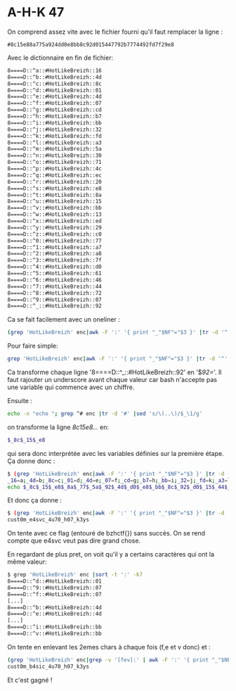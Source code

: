 # A-H-K 47

On comprend assez vite avec le fichier fourni qu'il faut remplacer la ligne :

```
#8c15e88a775a924dd0e8bb8c92d015447792b7774492fd7f29e8
```

Avec le dictionnaire en fin de fichier:

```bash
8====D::^a::#HotLikeBreizh::16
8====D::^b::#HotLikeBreizh::4d
8====D::^c::#HotLikeBreizh::8c
8====D::^d::#HotLikeBreizh::01
8====D::^e::#HotLikeBreizh::4d
8====D::^f::#HotLikeBreizh::07
8====D::^g::#HotLikeBreizh::cd
8====D::^h::#HotLikeBreizh::b7
8====D::^i::#HotLikeBreizh::bb
8====D::^j::#HotLikeBreizh::32
8====D::^k::#HotLikeBreizh::fd
8====D::^l::#HotLikeBreizh::a3
8====D::^m::#HotLikeBreizh::5a
8====D::^n::#HotLikeBreizh::30
8====D::^o::#HotLikeBreizh::71
8====D::^p::#HotLikeBreizh::4c
8====D::^q::#HotLikeBreizh::ec
8====D::^r::#HotLikeBreizh::20
8====D::^s::#HotLikeBreizh::e8
8====D::^t::#HotLikeBreizh::8a
8====D::^u::#HotLikeBreizh::15
8====D::^v::#HotLikeBreizh::bb
8====D::^w::#HotLikeBreizh::13
8====D::^x::#HotLikeBreizh::ed
8====D::^y::#HotLikeBreizh::29
8====D::^z::#HotLikeBreizh::c0
8====D::^0::#HotLikeBreizh::77
8====D::^1::#HotLikeBreizh::a7
8====D::^2::#HotLikeBreizh::a8
8====D::^3::#HotLikeBreizh::7f
8====D::^4::#HotLikeBreizh::d0
8====D::^5::#HotLikeBreizh::61
8====D::^6::#HotLikeBreizh::46
8====D::^7::#HotLikeBreizh::44
8====D::^8::#HotLikeBreizh::72
8====D::^9::#HotLikeBreizh::07
8====D::^_::#HotLikeBreizh::92
```

Ca se fait facilement avec un oneliner : 

```bash
(grep 'HotLikeBreizh' enc|awk -F ':' '{ print "_"$NF"="$3 }' |tr -d '^' |xargs echo  |tr ' ' ';' ; echo -n "echo "; grep ^# enc |tr -d '#' |sed 's/\(..\)/$_\1/g')   |sh
```

Pour faire simple:

```bash
grep 'HotLikeBreizh' enc|awk -F ':' '{ print "_"$NF"="$3 }' |tr -d '^' |xargs echo  |tr ' ' ';' 
```

Ca transforme chaque ligne '8====D::^_::#HotLikeBreizh::92' en '$_92=_'. Il
faut rajouter un underscore avant chaque valeur car bash n'accepte pas une
variable qui commence avec un chiffre.

Ensuite :

```bash
echo -n "echo "; grep ^# enc |tr -d '#' |sed 's/\(..\)/$_\1/g'
```

on transforme la ligne _8c15e8..._ en:

```bash
$_8c$_15$_e8
```

qui sera donc interprétée avec les variables définies sur la première étape. Ça donne donc :

```bash
$ (grep 'HotLikeBreizh' enc|awk -F ':' '{ print "_"$NF"="$3 }' |tr -d '^' |xargs echo  |tr ' ' ';' ; echo -n "echo "; grep ^# enc |tr -d '#' |sed 's/\(..\)/$_\1/g')
_16=a;_4d=b;_8c=c;_01=d;_4d=e;_07=f;_cd=g;_b7=h;_bb=i;_32=j;_fd=k;_a3=l;_5a=m;_30=n;_71=o;_4c=p;_ec=q;_20=r;_e8=s;_8a=t;_15=u;_bb=v;_13=w;_ed=x;_29=y;_c0=z;_77=0;_a7=1;_a8=2;_7f=3;_d0=4;_61=5;_46=6;_44=7;_72=8;_07=9;_92=_
echo $_8c$_15$_e8$_8a$_77$_5a$_92$_4d$_d0$_e8$_bb$_8c$_92$_d0$_15$_44$_77$_92$_b7$_77$_44$_92$_fd$_7f$_29$_e8
```

Et donc ça donne :

```bash
$ (grep 'HotLikeBreizh' enc|awk -F ':' '{ print "_"$NF"="$3 }' |tr -d '^' |xargs echo  |tr ' ' ';' ; echo -n "echo "; grep ^# enc |tr -d '#' |sed 's/\(..\)/$_\1/g')   |sh
cust0m_e4svc_4u70_h07_k3ys
```

On tente avec ce flag (entouré de bzhctf{}) sans succès. On se rend compte que e4svc veut pas dire grand chose.

En regardant de plus pret, on voit qu'il y a certains caractères qui ont la même valeur:

```bash
$ grep 'HotLikeBreizh' enc |sort -t ':' -k7
8====D::^d::#HotLikeBreizh::01
8====D::^9::#HotLikeBreizh::07
8====D::^f::#HotLikeBreizh::07
[...]
8====D::^b::#HotLikeBreizh::4d
8====D::^e::#HotLikeBreizh::4d
[...]
8====D::^i::#HotLikeBreizh::bb
8====D::^v::#HotLikeBreizh::bb
```

On tente en enlevant les 2emes chars à chaque fois (f,e et v donc) et :

```bash
(grep 'HotLikeBreizh' enc|grep -v '[fev]:' | awk -F ':' '{ print "_"$NF"="$3 }' |tr -d '^' |xargs echo  |tr ' ' ';' ; echo -n "echo "; grep ^# enc |tr -d '#' |sed 's/\(..\)/$_\1/g')   |sh
cust0m_b4sic_4u70_h07_k3ys
```

Et c'est gagné !
